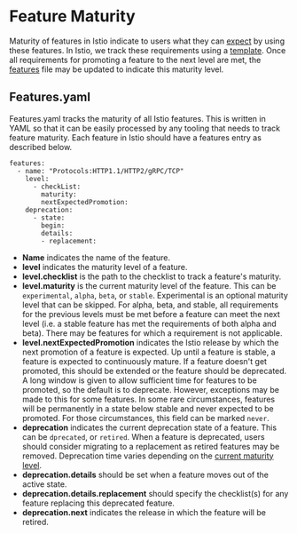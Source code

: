 # Feature Maturity

Maturity of features in Istio indicate to users what they can [expect](https://istio.io/latest/about/feature-stages/) by using these
features. In Istio, we track these requirements using a [template](features/feature_template.md). Once all
requirements for promoting a feature to the next level are met, the [features](features.yaml)
file may be updated to indicate this maturity level.

## Features.yaml

Features.yaml tracks the maturity of all Istio features. This is written
in YAML so that it can be easily processed by any tooling that needs to
track feature maturity. Each feature in Istio should have a features
entry as described below.

```
features:
  - name: "Protocols:HTTP1.1/HTTP2/gRPC/TCP"
    level:
      - checkList: 
        maturity:
        nextExpectedPromotion:
	deprecation:
      - state:
        begin:
        details:
		- replacement: 
```

* **Name** indicates the name of the feature.
* **level** indicates the maturity level of a feature.
* **level.checklist** is the path to the checklist to track a feature's maturity.
* **level.maturity** is the current maturity level of the feature. This can be `experimental`, `alpha`, `beta`, or `stable`. Experimental is an optional maturity level that can be skipped. For alpha, beta, and stable, all requirements for the previous levels must be met before a feature can meet the next level (i.e. a stable feature has met the requirements of both alpha and beta). There may be features for which a requirement is not applicable.
* **level.nextExpectedPromotion** indicates the Istio release by which the next promotion of a feature is expected. Up until a feature is stable, a feature is expected to continuously mature. If a feature doesn't get promoted, this should be extended or the feature should be deprecated. A long window is given to allow sufficient time for features to be promoted, so the default is to deprecate. However, exceptions may be made to this for some features. In some rare circumstances, features will be permanently in a state below stable and never expected to be promoted. For those circumstances, this field can be marked `never`.
* **deprecation** indicates the current  deprecation state of a feature. This can be `dprecated`, or `retired`. When a feature is deprecated, users should consider migrating to a replacement as retired features may be removed. Deprecation time varies depending on the [current maturity level](https://istio.io/latest/about/feature-stages/).
* **deprecation.details** should be set when a feature moves out of the active state.
* **deprecation.details.replacement** should specify the checklist(s) for any
	feature replacing this deprecated feature. 
* **deprecation.next** indicates the release in which the feature will be retired. 
